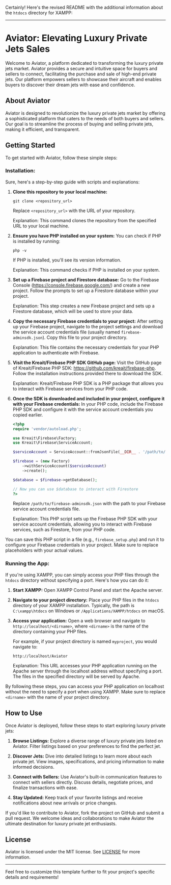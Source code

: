 Certainly! Here's the revised README with the additional information about the `htdocs` directory for XAMPP:

---

# Aviator: Elevating Luxury Private Jets Sales

Welcome to Aviator, a platform dedicated to transforming the luxury private jets market. Aviator provides a secure and intuitive space for buyers and sellers to connect, facilitating the purchase and sale of high-end private jets. Our platform empowers sellers to showcase their aircraft and enables buyers to discover their dream jets with ease and confidence.

## About Aviator

Aviator is designed to revolutionize the luxury private jets market by offering a sophisticated platform that caters to the needs of both buyers and sellers. Our goal is to streamline the process of buying and selling private jets, making it efficient, and transparent.


## Getting Started

To get started with Aviator, follow these simple steps:


### Installation:

Sure, here's a step-by-step guide with scripts and explanations:

1. **Clone this repository to your local machine:**
   ```
   git clone <repository_url>
   ```
   Replace `<repository_url>` with the URL of your repository.

   Explanation: This command clones the repository from the specified URL to your local machine.

2. **Ensure you have PHP installed on your system:**
   You can check if PHP is installed by running:
   ```
   php -v
   ```
   If PHP is installed, you'll see its version information.

   Explanation: This command checks if PHP is installed on your system.

3. **Set up a Firebase project and Firestore database:**
   Go to the Firebase Console (https://console.firebase.google.com/) and create a new project. Follow the prompts to set up a Firestore database within your project.

   Explanation: This step creates a new Firebase project and sets up a Firestore database, which will be used to store your data.

4. **Copy the necessary Firebase credentials to your project:**
   After setting up your Firebase project, navigate to the project settings and download the service account credentials file (usually named `firebase-adminsdk.json`). Copy this file to your project directory.

   Explanation: This file contains the necessary credentials for your PHP application to authenticate with Firebase.

5. **Visit the Kreait/Firebase PHP SDK GitHub page:**
   Visit the GitHub page of Kreait/Firebase PHP SDK: https://github.com/kreait/firebase-php. Follow the installation instructions provided there to download the SDK.

   Explanation: Kreait/Firebase PHP SDK is a PHP package that allows you to interact with Firebase services from your PHP code.

6. **Once the SDK is downloaded and included in your project, configure it with your Firebase credentials:**
   In your PHP code, include the Firebase PHP SDK and configure it with the service account credentials you copied earlier.

   ```php
   <?php
   require 'vendor/autoload.php';

   use Kreait\Firebase\Factory;
   use Kreait\Firebase\ServiceAccount;

   $serviceAccount = ServiceAccount::fromJsonFile(__DIR__ . '/path/to/firebase-adminsdk.json');

   $firebase = (new Factory)
       ->withServiceAccount($serviceAccount)
       ->create();

   $database = $firebase->getDatabase();

   // Now you can use $database to interact with Firestore
   ?>
   ```
   Replace `/path/to/firebase-adminsdk.json` with the path to your Firebase service account credentials file.

   Explanation: This PHP script sets up the Firebase PHP SDK with your service account credentials, allowing you to interact with Firebase services, such as Firestore, from your PHP code.

You can save this PHP script in a file (e.g., `firebase_setup.php`) and run it to configure your Firebase credentials in your project. Make sure to replace placeholders with your actual values.

### Running the App:
If you're using XAMPP, you can simply access your PHP files through the `htdocs` directory without specifying a port. Here's how you can do it:

1. **Start XAMPP:**
   Open XAMPP Control Panel and start the Apache server.

2. **Navigate to your project directory:**
   Place your PHP files in the `htdocs` directory of your XAMPP installation. Typically, the path is `C:\xampp\htdocs` on Windows or `/Applications/XAMPP/htdocs` on macOS.

3. **Access your application:**
   Open a web browser and navigate to `http://localhost/<dirname>`, where `<dirname>` is the name of the directory containing your PHP files.

   For example, if your project directory is named `myproject`, you would navigate to:
   ```
   http://localhost/Aviator
   ```

   Explanation: This URL accesses your PHP application running on the Apache server through the localhost address without specifying a port. The files in the specified directory will be served by Apache.

By following these steps, you can access your PHP application on localhost without the need to specify a port when using XAMPP. Make sure to replace `<dirname>` with the name of your project directory.

## How to Use

Once Aviator is deployed, follow these steps to start exploring luxury private jets:

1. **Browse Listings:** Explore a diverse range of luxury private jets listed on Aviator. Filter listings based on your preferences to find the perfect jet.

2. **Discover Jets:** Dive into detailed listings to learn more about each private jet. View images, specifications, and pricing information to make informed decisions.

3. **Connect with Sellers:** Use Aviator's built-in communication features to connect with sellers directly. Discuss details, negotiate prices, and finalize transactions with ease.

4. **Stay Updated:**  Keep track of your favorite listings and receive notifications about new arrivals or price changes.



If you'd like to contribute to Aviator, fork the project on GitHub and submit a pull request. We welcome ideas and collaborations to make Aviator the ultimate destination for luxury private jet enthusiasts.

## License

Aviator is licensed under the MIT license. See [LICENSE](LICENSE) for more information.

---

Feel free to customize this template further to fit your project's specific details and requirements!

